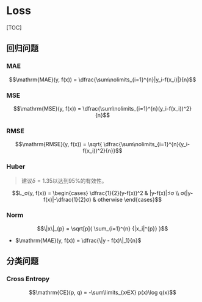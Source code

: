 # Loss

[TOC]

## 回归问题

### MAE

$$\mathrm{MAE}(y, f(x)) = \dfrac{\sum\nolimits_{i=1}^{n}|y_i-f(x_i)|}{n}$$

### MSE

$$\mathrm{MSE}(y, f(x)) = \dfrac{\sum\nolimits_{i=1}^{n}(y_i-f(x_i))^2}{n}$$

### RMSE

$$\mathrm{RMSE}(y, f(x)) = \sqrt{ \dfrac{\sum\nolimits_{i=1}^{n}(y_i-f(x_i))^2}{n}}$$

### Huber

>建议$δ=1.35$以达到$95\%$的有效性。

$$L_σ(y, f(x)) = \begin{cases}
    \dfrac{1}{2}(y-f(x))^2    & |y-f(x)|≤σ
\\  σ(|y-f(x)|-\dfrac{1}{2}σ) & otherwise
\end{cases}$$

### Norm

$$\|x\|_{p} = \sqrt[p]{ \sum_{i=1}^{n} {|x_i|^{p}} }$$

- $\mathrm{MAE}(y, f(x)) = \dfrac{\|y - f(x)\|_1}{n}$

## 分类问题

### Cross Entropy

$$\mathrm{CE}(p, q) = -\sum\limits_{x∈X} p(x)\log q(x)$$
